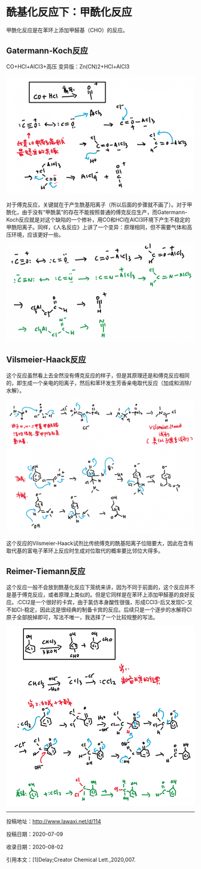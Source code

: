 # 酰基化反应下：甲酰化反应

甲酰化反应是在苯环上添加甲醛基（CHO）的反应。

## Gatermann-Koch反应

CO+HCl+AlCl3+高压
变异版：Zn(CN)2+HCl+AlCl3

![img](007_1.png)

对于傅克反应，关键就在于产生酰基阳离子（所以后面的步骤就不画了）。对于甲酰化，由于没有“甲酰氯”的存在不能按照普通的傅克反应生产，而Gatermann-Koch反应就是对这个缺陷的一个修补，用CO和HCl在AlCl3环境下产生不稳定的甲酰阳离子。同样，《人名反应》上讲了一个变异：原理相同，但不需要气体和高压环境，应该更好一些。

![img](007_2.png)

## Vilsmeier-Haack反应

这个反应虽然看上去全然没有傅克反应的样子，但是其原理还是和傅克反应相同的，即生成一个亲电的阳离子，然后和苯环发生芳香亲电取代反应（加成和消除/水解）。

![img](007_3.png)

这个反应的Vilsmeier-Haack试剂比传统傅克的酰基阳离子位阻要大，因此在含有取代基的富电子苯环上反应时生成对位取代的概率要比邻位大得多。

## Reimer-Tiemann反应

这个反应一般不会放到酰基化反应下笼统来讲，因为不同于前面的，这个反应并不是基于傅克反应，或者原理上类似的。但是它同样是在苯环上添加甲醛基的良好反应。:CCl2是一个很好的卡宾，由于氯仿本身酸性很强，形成CCl3-后又发现C-又不如Cl-稳定，因此这是很经典的制备卡宾的反应。后续只是一个逐步的水解将Cl原子全部脱掉即可，写法不唯一，我选择了一个比较规整的写法。

![img](007_4.png)

------

投稿地址：http://www.lawaxi.net/d/114

投稿日期：2020-07-09

收录日期：2020-08-02

引用本文：[1]Delay;Creator Chemical Lett.,2020,007.
